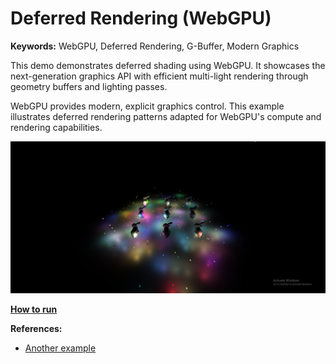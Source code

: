 # Deferred Rendering (WebGPU)

**Keywords:** WebGPU, Deferred Rendering, G-Buffer, Modern Graphics

This demo demonstrates deferred shading using WebGPU. It showcases the next-generation graphics API with efficient multi-light rendering through geometry buffers and lighting passes.

WebGPU provides modern, explicit graphics control. This example illustrates deferred rendering patterns adapted for WebGPU's compute and rendering capabilities.

![image](./showcase.jpg)

**[How to run](../how_to_run.md)**

**References:**

* [Another example]

[Another example]: https://webgpu.github.io/webgpu-samples/?sample=deferredRendering
